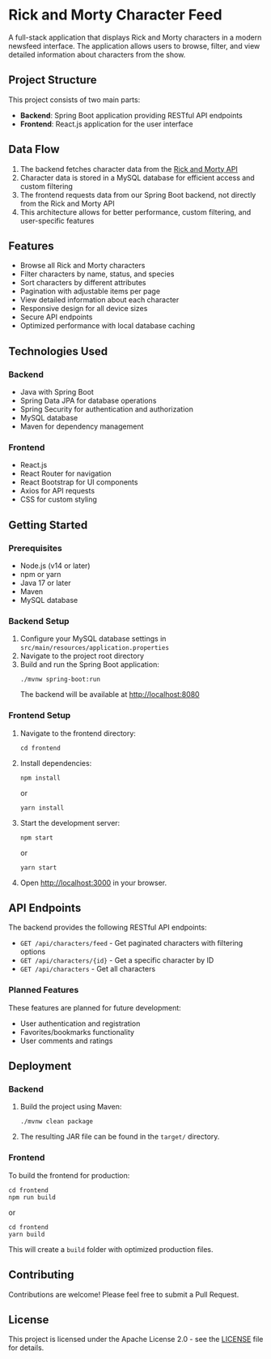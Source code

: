# Rick and Morty Character Feed

A full-stack application that displays Rick and Morty characters in a modern newsfeed interface. The application allows users to browse, filter, and view detailed information about characters from the show.

## Project Structure

This project consists of two main parts:
- **Backend**: Spring Boot application providing RESTful API endpoints
- **Frontend**: React.js application for the user interface

## Data Flow

1. The backend fetches character data from the [Rick and Morty API](https://rickandmortyapi.com/)
2. Character data is stored in a MySQL database for efficient access and custom filtering
3. The frontend requests data from our Spring Boot backend, not directly from the Rick and Morty API
4. This architecture allows for better performance, custom filtering, and user-specific features

## Features

- Browse all Rick and Morty characters
- Filter characters by name, status, and species
- Sort characters by different attributes
- Pagination with adjustable items per page
- View detailed information about each character
- Responsive design for all device sizes
- Secure API endpoints
- Optimized performance with local database caching

## Technologies Used

### Backend
- Java with Spring Boot
- Spring Data JPA for database operations
- Spring Security for authentication and authorization
- MySQL database
- Maven for dependency management

### Frontend
- React.js
- React Router for navigation
- React Bootstrap for UI components
- Axios for API requests
- CSS for custom styling

## Getting Started

### Prerequisites

- Node.js (v14 or later)
- npm or yarn
- Java 17 or later
- Maven
- MySQL database

### Backend Setup

1. Configure your MySQL database settings in `src/main/resources/application.properties`
2. Navigate to the project root directory
3. Build and run the Spring Boot application:
   ```
   ./mvnw spring-boot:run
   ```
   The backend will be available at [http://localhost:8080](http://localhost:8080)

### Frontend Setup

1. Navigate to the frontend directory:
   ```
   cd frontend
   ```

2. Install dependencies:
   ```
   npm install
   ```
   or
   ```
   yarn install
   ```

3. Start the development server:
   ```
   npm start
   ```
   or
   ```
   yarn start
   ```

4. Open [http://localhost:3000](http://localhost:3000) in your browser.

## API Endpoints

The backend provides the following RESTful API endpoints:

- `GET /api/characters/feed` - Get paginated characters with filtering options
- `GET /api/characters/{id}` - Get a specific character by ID
- `GET /api/characters` - Get all characters

### Planned Features
These features are planned for future development:
- User authentication and registration
- Favorites/bookmarks functionality
- User comments and ratings

## Deployment

### Backend
1. Build the project using Maven:
   ```
   ./mvnw clean package
   ```
2. The resulting JAR file can be found in the `target/` directory.

### Frontend
To build the frontend for production:
```
cd frontend
npm run build
```
or
```
cd frontend
yarn build
```

This will create a `build` folder with optimized production files.

## Contributing

Contributions are welcome! Please feel free to submit a Pull Request.

## License

This project is licensed under the Apache License 2.0 - see the [LICENSE](LICENSE) file for details. 